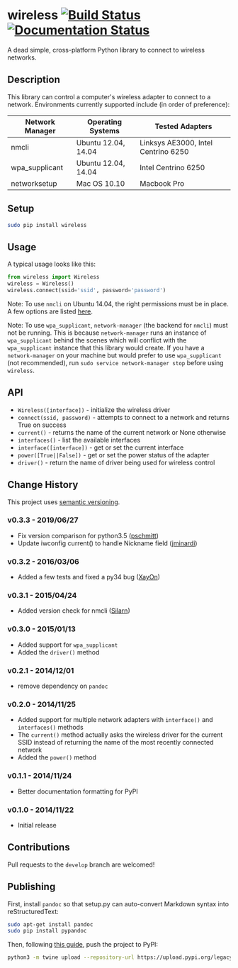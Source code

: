 # wireless [![Build Status](https://travis-ci.org/joshvillbrandt/wireless.svg?branch=master)](https://travis-ci.org/joshvillbrandt/wireless) [![Documentation Status](https://readthedocs.org/projects/wireless/badge/?version=latest)](http://wireless.readthedocs.org/en/latest/)

A dead simple, cross-platform Python library to connect to wireless networks.

## Description

This library can control a computer's wireless adapter to connect to a network. Environments currently supported include (in order of preference):

Network Manager | Operating Systems | Tested Adapters
--- | --- | ---
nmcli | Ubuntu 12.04, 14.04 | Linksys AE3000, Intel Centrino 6250
wpa_supplicant | Ubuntu 12.04, 14.04 | Intel Centrino 6250
networksetup | Mac OS 10.10 | Macbook Pro

## Setup

```bash
sudo pip install wireless
```

## Usage

A typical usage looks like this:

```python
from wireless import Wireless
wireless = Wireless()
wireless.connect(ssid='ssid', password='password')
```

Note: To use `nmcli` on Ubuntu 14.04, the right permissions must be in place. A few options are listed [here](https://wiki.archlinux.org/index.php/NetworkManager#Set_up_PolicyKit_permissions).

Note: To use `wpa_supplicant`, `network-manager` (the backend for `nmcli`) must not be running. This is because `network-manager` runs an instance of `wpa_supplicant` behind the scenes which will conflict with the `wpa_supplicant` instance that this library would create. If you have a `network-manager` on your machine but would prefer to use `wpa_supplicant` (not recommended), run `sudo service network-manager stop` before using `wireless`.

## API

* `Wireless([interface])` - initialize the wireless driver
* `connect(ssid, password)` - attempts to connect to a network and returns True on success
* `current()` - returns the name of the current network or None otherwise
* `interfaces()` - list the available interfaces
* `interface([interface])` - get or set the current interface
* `power([True||False])` - get or set the power status of the adapter
* `driver()` - return the name of driver being used for wireless control

## Change History

This project uses [semantic versioning](http://semver.org/).

### v0.3.3 - 2019/06/27

* Fix version comparison for python3.5 ([pschmitt](https://github.com/pschmitt))
* Update iwconfig current() to handle Nickname field ([jminardi](https://github.com/jminardi))

### v0.3.2 - 2016/03/06

* Added a few tests and fixed a py34 bug ([XayOn](https://github.com/XayOn))

### v0.3.1 - 2015/04/24

* Added version check for nmcli ([Silarn](https://github.com/Silarn))

### v0.3.0 - 2015/01/13

* Added support for `wpa_supplicant`
* Added the `driver()` method

### v0.2.1 - 2014/12/01

* remove dependency on `pandoc`

### v0.2.0 - 2014/11/25

* Added support for multiple network adapters with `interface()` and `interfaces()` methods
* The `current()` method actually asks the wireless driver for the current SSID instead of returning the name of the most recently connected network
* Added the `power()` method

### v0.1.1 - 2014/11/24

* Better documentation formatting for PyPI

### v0.1.0 - 2014/11/22

* Initial release

## Contributions

Pull requests to the `develop` branch are welcomed!

## Publishing

First, install `pandoc` so that setup.py can auto-convert Markdown syntax into reStructuredText:

```bash
sudo apt-get install pandoc
sudo pip install pypandoc
```

Then, following [this guide](https://packaging.python.org/tutorials/packaging-projects/), push the project to PyPI:

```bash
python3 -m twine upload --repository-url https://upload.pypi.org/legacy/ dist/*
```
